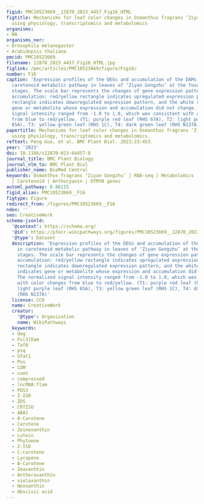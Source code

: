 ```yaml
---
figid: PMC10523669__12870_2023_4457_Fig16_HTML
figtitle: Mechanisms for leaf color changes in Osmanthus fragrans ‘Ziyan Gongzhu’
  using physiology, transcriptomics and metabolomics
organisms:
- NA
organisms_ner:
- Drosophila melanogaster
- Arabidopsis thaliana
pmcid: PMC10523669
filename: 12870_2023_4457_Fig16_HTML.jpg
figlink: /pmc/articles/PMC10523669/figure/Fig16/
number: F16
caption: 'Expression profiles of the DEGs and accumulation of the DAMs involved in
  carotenoid metabolic pathway in leaves of ‘Ziyan Gongzhu’ at the four developmental
  stages. The scale bar represents the changes of gene expression pattern/metabolite
  accumulation: red/yellow rectangle indicates upregulated expression pattern, blue
  rectangle indicates downregulated expression pattern, and the white rectangle indicates
  gene or metabolite whose expression and accumulation did not change. The normalized
  signal intensity ranged from -1.0 to 1.0, which was consistent with color changes
  from blue to red/yellow. (T1: purple red leaf (RHS 67A), T2: light purple leaf (RHS
  65A), T3: yellow green leaf (RHS 1C), T4: dark green leaf (RHS N137A)'
papertitle: Mechanisms for leaf color changes in Osmanthus fragrans ‘Ziyan Gongzhu’
  using physiology, transcriptomics and metabolomics.
reftext: Peng Guo, et al. BMC Plant Biol. 2023;23:453.
year: '2023'
doi: 10.1186/s12870-023-04457-8
journal_title: BMC Plant Biology
journal_nlm_ta: BMC Plant Biol
publisher_name: BioMed Central
keywords: Osmanthus fragrans ‘Ziyan Gongzhu’ | RNA-seq | Metabolomics | Chlorophyll
  | Carotenoid | Anthocyanin | OfMYB genes
automl_pathway: 0.86115
figid_alias: PMC10523669__F16
figtype: Figure
redirect_from: /figures/PMC10523669__F16
ndex: ''
seo: CreativeWork
schema-jsonld:
  '@context': https://schema.org/
  '@id': https://pfocr.wikipathways.org/figures/PMC10523669__12870_2023_4457_Fig16_HTML.html
  '@type': Dataset
  description: 'Expression profiles of the DEGs and accumulation of the DAMs involved
    in carotenoid metabolic pathway in leaves of ‘Ziyan Gongzhu’ at the four developmental
    stages. The scale bar represents the changes of gene expression pattern/metabolite
    accumulation: red/yellow rectangle indicates upregulated expression pattern, blue
    rectangle indicates downregulated expression pattern, and the white rectangle
    indicates gene or metabolite whose expression and accumulation did not change.
    The normalized signal intensity ranged from -1.0 to 1.0, which was consistent
    with color changes from blue to red/yellow. (T1: purple red leaf (RHS 67A), T2:
    light purple leaf (RHS 65A), T3: yellow green leaf (RHS 1C), T4: dark green leaf
    (RHS N137A)'
  license: CC0
  name: CreativeWork
  creator:
    '@type': Organization
    name: WikiPathways
  keywords:
  - deg
  - Fs(3)Dam
  - Taf8
  - psq
  - Gfat1
  - Pos
  - COM
  - comt
  - compressed
  - lncRNA:flam
  - PDS3
  - Z-ISO
  - ZDS
  - CRTISO
  - ABA1
  - 8-Carotene
  - Carotene
  - Zeinoxanthin
  - Lutein
  - Phytoene
  - Z-ISO
  - C-carotene
  - Lycopene
  - B-Carotene
  - Zeaxanthin
  - Antheraxanthin
  - violaxanthin
  - Neoxanthin
  - Abscisic acid
---
```

